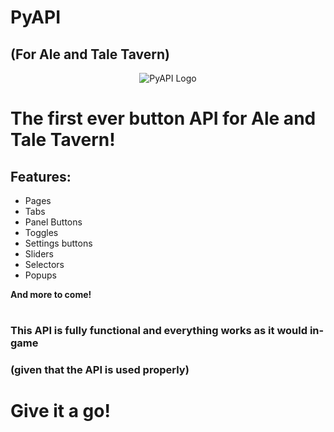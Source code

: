 # PyAPI
## (For Ale and Tale Tavern)
<p align="center">
  <img src="https://github.com/user-attachments/assets/47dd6601-0671-42f0-a909-f13ddc9d61f2" alt="PyAPI Logo">
</p>

# The first ever button API for Ale and Tale Tavern!

## Features:
- Pages
- Tabs
- Panel Buttons
- Toggles
- Settings buttons
- Sliders
- Selectors
- Popups

**And more to come!**

#  

### This API is fully functional and everything works as it would in-game 
### (given that the API is used properly)
# Give it a go!
